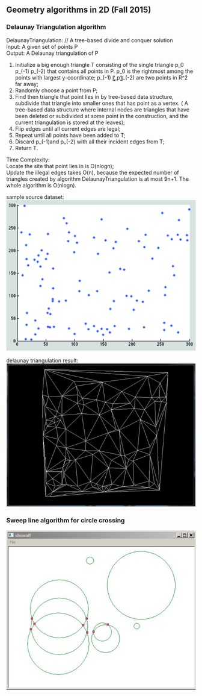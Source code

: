 ## Geometry algorithms in 2D (Fall 2015)

### Delaunay Triangulation algorithm<br />
DelaunayTriangulation:  // A tree-based divide and conquer solution<br />
  Input: A given set of points P<br />
  Output: A Delaunay triangulation of P<br />
  1. Initialize a big enough triangle T consisting of the single triangle p_0 p_(-1) p_(-2)  that contains all points in P. p_0 is the rightmost among the points with largest y-coordinate; p_(-1) 〖,p〗_(-2) are two points in R^2 far away;<br />
  2. Randomly choose a point from P;<br />
  3. Find then triangle that point lies in by tree-based data structure, subdivide that triangle into smaller ones that has point as a vertex. ( A tree-based data structure where internal nodes are triangles that have been deleted or subdivided at some point in the construction, and the current triangulation is stored at the leaves);<br />
  4. Flip edges until all current edges are legal;<br />
  5. Repeat until all points have been added to T;<br />
  6. Discard p_(-1)and p_(-2) with all their incident edges from T;<br />
  7. Return T.<br />

Time Complexity: <br />
Locate the site that point lies in is O(nlog⁡n);<br />
Update the illegal edges takes O(n), because the expected number of triangles created by algorithm DelaunayTriangulation is at most 9n+1. The whole algorithm is O(nlog⁡n).<br />

sample source dataset:<br />
![Alt text]( DelaunayTriangulation/screenshot02.png?raw=true "")<br />

delaunay triangulation result:<br />
![Alt text]( DelaunayTriangulation/screenshot01.png?raw=true "")<br />


### Sweep line algorithm for circle crossing<br />
![Alt text]( sweepcircles_semi/screenshot01.jpg?raw=true "")<br />
